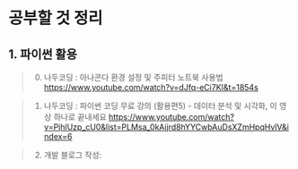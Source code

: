 # 공부할 것 정리

## 1. 파이썬 활용 

> 0. 나두코딩 : 아나콘다 환경 설정 및 주피터 노트북 사용법  
> https://www.youtube.com/watch?v=dJfq-eCi7KI&t=1854s  



> 1. 나두코딩 : 파이썬 코딩 무료 강의 (활용편5) - 데이터 분석 및 시각화, 이 영상 하나로 끝내세요
> https://www.youtube.com/watch?v=PjhlUzp_cU0&list=PLMsa_0kAjjrd8hYYCwbAuDsXZmHpqHvlV&index=6  

> 2. 개발 블로그 작성:
